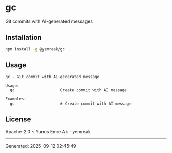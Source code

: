 # gc

Git commits with AI-generated messages

## Installation

```bash
npm install -g @yemreak/gc
```

## Usage

```
gc - Git commit with AI-generated message

Usage:
  gc                    Create commit with AI message

Examples:
  gc                    # Create commit with AI message
```

## License

Apache-2.0 ~ Yunus Emre Ak - yemreak

---
Generated: 2025-09-12 02:45:49
